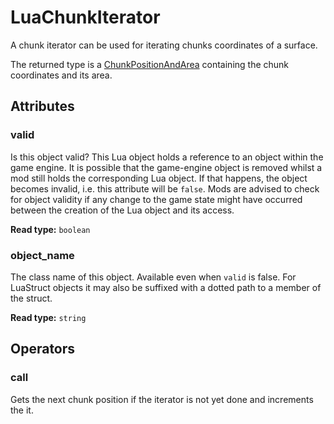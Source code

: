 # LuaChunkIterator

A chunk iterator can be used for iterating chunks coordinates of a surface.

The returned type is a [ChunkPositionAndArea](runtime:ChunkPositionAndArea) containing the chunk coordinates and its area.

## Attributes

### valid

Is this object valid? This Lua object holds a reference to an object within the game engine. It is possible that the game-engine object is removed whilst a mod still holds the corresponding Lua object. If that happens, the object becomes invalid, i.e. this attribute will be `false`. Mods are advised to check for object validity if any change to the game state might have occurred between the creation of the Lua object and its access.

**Read type:** `boolean`

### object_name

The class name of this object. Available even when `valid` is false. For LuaStruct objects it may also be suffixed with a dotted path to a member of the struct.

**Read type:** `string`

## Operators

### call

Gets the next chunk position if the iterator is not yet done and increments the it.

